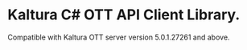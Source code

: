# Kaltura C# OTT API Client Library.
Compatible with Kaltura OTT server version 5.0.1.27261 and above.
